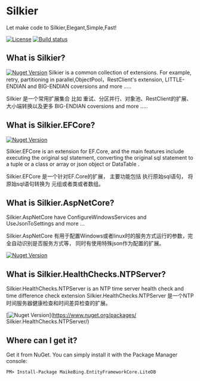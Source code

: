 # Silkier
Let make  code to  Silkier,Elegant,Simple,Fast!

[![License](https://img.shields.io/github/license/maikebing/Silkier.svg)](https://github.com/maikebing/Silkier/blob/master/LICENSE)
[![Build status](https://ci.appveyor.com/api/projects/status/fle0qe4uk9lyjax5?svg=true)](https://ci.appveyor.com/project/MaiKeBing/silkier)



## What is Silkier?

 [![Nuget Version](https://img.shields.io/nuget/v/Silkier.svg)](https://www.nuget.org/packages/Silkier/)
 Silkier   is a common collection of extensions.  For example, retry, partitioning in parallel,ObjectPool，RestClient's extension, LITTLE-ENDIAN and BIG-ENDIAN coversions and more .....
 
Silkier  是一个常用扩展集合 比如 重试、分区并行、对象池、RestClient的扩展、  大小端转换以及更多 BIG-ENDIAN coversions and more .....

## What is Silkier.EFCore?

[![Nuget Version](https://img.shields.io/nuget/v//Silkier.EFCore.svg)](https://www.nuget.org/packages/Silkier.EFCore/)

 Silkier.EFCore is an extension for EF.Core, and the main features include executing the original sql statement, converting the original sql statement to a tuple or a class or array or json  object or DataTable .
 
Silkier.EFCore 是一个针对EF.Core的扩展， 主要功能包括 执行原始sql语句， 将原始sql语句转换为 元组或者类或者数组。 
 
 ## What is Silkier.AspNetCore?
 Silkier.AspNetCore have  ConfigureWindowsServices    and  UseJsonToSettings  and more ...
 
Silkier.AspNetCore 有用于配置Windows或者linux时的服务方式运行的参数，完全自动识别是否服务方式等， 同时有使用特殊json作为配置的扩展。 
  
 [![Nuget Version](https://img.shields.io/nuget/v/AspNetCore.svg)](https://www.nuget.org/packages/AspNetCore/)
 
  ## What is Silkier.HealthChecks.NTPServer?
  
  Silkier.HealthChecks.NTPServer is an NTP time server health check and time difference check extension
  Silkier.HealthChecks.NTPServer 是一个NTP时间服务器健康检查和时间差异检查的扩展。 
  
 [![Nuget Version](https://img.shields.io/nuget/v/Silkier.HealthChecks.NTPServer.svg)](https://www.nuget.org/packages/
Silkier.HealthChecks.NTPServer/)



## Where can I get it?

Get it from NuGet. You can simply install it with the Package Manager console:

    PM> Install-Package MaikeBing.EntityFrameworkCore.LiteDB
